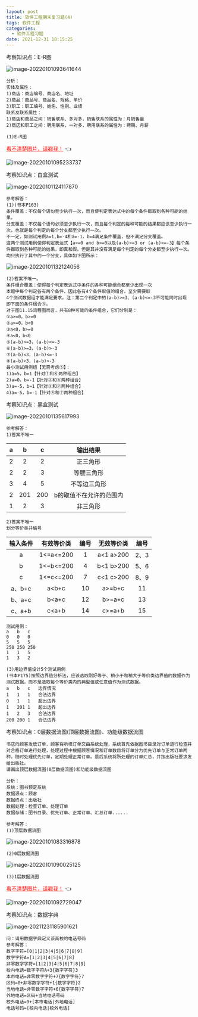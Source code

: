 ```yaml
---
layout: post
title: 软件工程期末复习题(4)
tags: 软件工程
categories:
  - 软件工程习题
date: 2021-12-31 18:15:25
---
```





考察知识点：E-R图

<!--more-->

![image-20220101093641644](https://gitee.com/gujiakai/pic-go-typora02/raw/master/img/202201010936757.png)

```
分析：
实体及属性：
1)商店：商店编号、商店名、地址
2)商品：商品号、商品名、规格、单价
3)职工：职工编号、姓名、性别、业绩
联系及联系属性：
1)商店和商品之间：销售联系、多对多，销售联系的属性为：月销售量
2)商店和职工之间：聘用联系，一对多，聘用联系的属性为：聘期、月薪
```

```
(1)E-R图
```

<a href="https://gitee.com/gujiakai/pic-go-typora02/raw/master/img/202201010952888.png" style="color:red;border-bottom:none;">看不清楚图片，请戳我！</a> :point_left:

![image-20220101095233737](https://gitee.com/gujiakai/pic-go-typora02/raw/master/img/202201010952888.png)



考察知识点：白盒测试

![image-20220101124117870](https://gitee.com/gujiakai/pic-go-typora02/raw/master/img/202201011241971.png)

```
参考解答：
(1)(书本P163)
条件覆盖：不仅每个语句至少执行一次，而且使判定表达式中的每个条件都取到各种可能的结果。
分支覆盖：不仅每个语句必须至少执行一次，而且每个判定的每种可能的结果都应该至少执行一次，也就是每个判定的每个分支都至少执行一次。
不一定，如测试用例a=1,b=-4和a=-1，b=4满足条件覆盖，但不满足分支覆盖。
这两个测试用例使得判定表达式【a>=0 and b>=0以及(a-b)>=3 or (a-b)<=-3】每个条件都取到各种可能的结果，即真和假。但是其并没有满足每个判定的每个分支都至少执行一次。均只执行了其中的一个分支，具体如下图所示：
```

![image-20220101132124056](https://gitee.com/gujiakai/pic-go-typora02/raw/master/img/202201011321109.png)

```
(2)答案不唯一。
条件组合覆盖：使得每个判定表达式中条件的各种可能组合都至少出现一次
本题中每个判定各有两个条件，因此各有4个条件取值的组合，至少需要取
4个测试数据组才能满足要求。注：第二个判定中的(a-b)>=3、(a-b)<=-3不可能同时出现
即下面的条件组合⑤。
对于图11.15流程图而言，共有8种可能的条件组合，它们分别是：
①a>=0，b>=0
②a>=0，b<0
③a<0，b>=0
④a<0，b<0
⑤(a-b)>=3，(a-b)<=-3
⑥(a-b)>=3，(a-b)>-3
⑦(a-b)<3，(a-b)<=-3
⑧(a-b)<3，(a-b)>-3
最小测试用例组【无需考虑⑤】：
1)a=5，b=1【针对①和⑥两种组合】
2)a=0，b=-1【针对②和⑧两种组合】
3)a=-5，b=1【针对③和⑦两种组合】
4)a=-5，b=-1【针对④和⑦两种组合】
```



考察知识点：黑盒测试

![image-20220101135617993](https://gitee.com/gujiakai/pic-go-typora02/raw/master/img/202201011356142.png)

```
参考解答：
1)答案不唯一
```

|  a   |  b   |  c   |        输出结果         |
| :--: | :--: | :--: | :---------------------: |
|  2   |  2   |  2   |        正三角形         |
|  2   |  2   |  3   |       等腰三角形        |
|  3   |  4   |  5   |      不等边三角形       |
|  2   | 201  | 200  | b的取值不在允许的范围内 |
|  1   |  2   |  3   |        非三角形         |

```
2)答案不唯一
划分等价类并编号
```

| 输入条件 | 有效等价类 | 编号 | 无效等价类  | 编号 |
| :------: | :--------: | :--: | :---------: | :--: |
|    a     | 1<=a<=200  |  1   | a<1   a>200 | 2、3 |
|    b     | 1<=b<=200  |  4   | b<1   b>200 | 5、6 |
|    c     | 1<=c<=200  |  7   | c<1   c>200 | 8、9 |
|  a、b+c  |   a<b+c    |  10  |   a>=b+c    |  11  |
|  b、a+c  |   b<a+c    |  12  |   b>=a+c    |  13  |
|  c、a+b  |   c<a+b    |  14  |   c>=a+b    |  15  |

```
测试用例：
a	b	c	
0	0	0
5	5	5
250	250	250
1	1	5
1	3	2
```

```
(3)用边界值设计5个测试用例
(书本P175)按照边界值分析法，应该选取刚好等于、稍小于和稍大于等价类边界值的数据作为测试数据，而不是选取每个等价类内的典型值或任意值作为测试数据。
a	b	c	边界情况
1	1	1	合法边界
0	1	1	超出边界
1	201	1	超出边界
1	2	3	合法边界
200	200	1	合法边界
```



考察知识点：0层数据流图(顶层数据流图)、功能级数据流图

```
书店向顾客发放订单，顾客将所填订单交由系统处理，系统首先依据图书目录对订单进行检查并对合格订单进行处理，处理过程中根据顾客情况和订单数目将订单分为优先订单与正常订单两种，随时处理优先订单，定期处理正常订单。最后系统将所处理的订单汇总，并按出版社要求发给出版社。
请画出顶层数据流图(0层数据流图)和功能级数据流图
```

```
分析：
系统：图书预定系统
数据源点：顾客
数据终点：出版社
数据处理：检查订单、处理订单
数据存储：图书目录、优先订单、正常订单、汇总订单......
```

```
参考解答：
(1)顶层数据流图
```

![image-20220101083316878](https://gitee.com/gujiakai/pic-go-typora02/raw/master/img/202201010833043.png)

```
(2)0层数据流图
```

![image-20220101090025125](https://gitee.com/gujiakai/pic-go-typora02/raw/master/img/202201010900205.png)

```
(3)1层数据流图
```

<a href="https://gitee.com/gujiakai/pic-go-typora02/raw/master/img/202201010927231.png" style="color:red;border-bottom:none;">看不清楚图片，请戳我！</a> :point_left:

![image-20220101092729047](https://gitee.com/gujiakai/pic-go-typora02/raw/master/img/202201010927231.png)



考察知识点：数据字典

![image-20211231185901621](https://gitee.com/gujiakai/pic-go-typora02/raw/master/img/202112311859668.png)

```
问：请用数据字典定义该高校的电话号码
参考解答：
数字字符=[0|1|2|3|4|5|6|7|8|9]
数字字符A=[1|2|3|4|5|6|7|8]
非零数字字符=[1|2|3|4|5|6|7|8|9]
校内电话=数字字符A+3{数字字符}3
本市电话=非零数字字符+7{数字字符}7
区码=0+非零数字字符+1{数字字符}2
当地电话=非零数字字符+6{数字字符}7
外地电话=区码+当地电话号码
校外电话=9+[本市电话|外地电话]
电话号码=[校内电话|校外电话]
```
